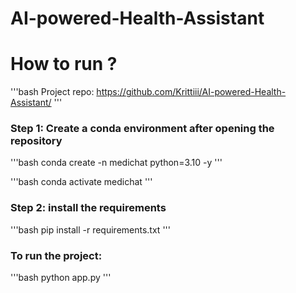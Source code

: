 # AI-powered-Health-Assistant

# How to run ?

'''bash
Project repo: https://github.com/Krittiii/AI-powered-Health-Assistant/
'''

### Step 1: Create a conda environment after opening the repository
'''bash 
conda create -n medichat python=3.10 -y
'''

'''bash
conda activate medichat
'''

### Step 2: install the requirements
'''bash
pip install -r requirements.txt
'''

### To run the project: 
'''bash
python app.py
'''

